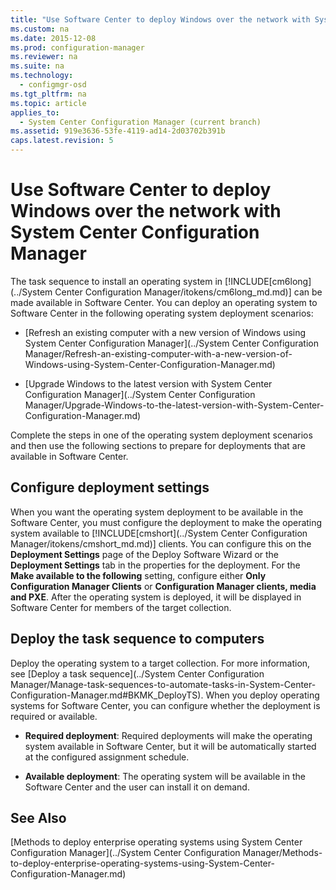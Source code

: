 ```yaml
---
title: "Use Software Center to deploy Windows over the network with System Center Configuration Manager"
ms.custom: na
ms.date: 2015-12-08
ms.prod: configuration-manager
ms.reviewer: na
ms.suite: na
ms.technology: 
  - configmgr-osd
ms.tgt_pltfrm: na
ms.topic: article
applies_to: 
  - System Center Configuration Manager (current branch)
ms.assetid: 919e3636-53fe-4119-ad14-2d03702b391b
caps.latest.revision: 5
---
```

# Use Software Center to deploy Windows over the network with System Center Configuration Manager
The task sequence to install an operating system in [!INCLUDE[cm6long](../System Center Configuration Manager/itokens/cm6long_md.md)] can be made available in  Software Center. You can deploy an  operating system to Software Center  in the following operating system deployment scenarios:  
  
-   [Refresh an existing computer with a new version of Windows using System Center Configuration Manager](../System Center Configuration Manager/Refresh-an-existing-computer-with-a-new-version-of-Windows-using-System-Center-Configuration-Manager.md)  
  
-   [Upgrade Windows to the latest version with System Center Configuration Manager](../System Center Configuration Manager/Upgrade-Windows-to-the-latest-version-with-System-Center-Configuration-Manager.md)  
  
 Complete the steps in one of the operating system deployment scenarios and then use the following sections to prepare for deployments that are available in Software Center.  
  
## Configure deployment settings  
 When you want the operating system deployment to be available in the Software Center, you must configure the deployment to make the operating system available to [!INCLUDE[cmshort](../System Center Configuration Manager/itokens/cmshort_md.md)] clients. You can configure this on the **Deployment Settings** page of the Deploy Software Wizard or the **Deployment Settings** tab in the properties for the deployment.  For the **Make available to the following** setting, configure either **Only Configuration Manager Clients** or **Configuration Manager clients, media and PXE**. After the operating system is deployed, it will be displayed in Software Center for members of the target collection.  
  
##  <a name="BKMK_Deploy"></a> Deploy the task sequence to computers  
 Deploy the operating system to a target collection. For more information, see [Deploy a task sequence](../System Center Configuration Manager/Manage-task-sequences-to-automate-tasks-in-System-Center-Configuration-Manager.md#BKMK_DeployTS). When you deploy operating systems for Software Center, you can configure whether the deployment is required or available.  
  
-   **Required deployment**: Required deployments will make the operating system available in Software Center, but it will be automatically started at the configured assignment schedule.  
  
-   **Available deployment**: The operating system will be available in the Software Center and the user can install it on demand.  
  
## See Also  
 [Methods to deploy enterprise operating systems using System Center Configuration Manager](../System Center Configuration Manager/Methods-to-deploy-enterprise-operating-systems-using-System-Center-Configuration-Manager.md)